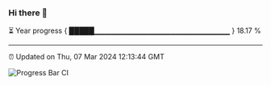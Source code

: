 ### Hi there 👋

⏳ Year progress { █████▁▁▁▁▁▁▁▁▁▁▁▁▁▁▁▁▁▁▁▁▁▁▁▁▁ } 18.17 %

---

⏰ Updated on Thu, 07 Mar 2024 12:13:44 GMT

![Progress Bar CI](https://github.com/Shyam-Makwana/GitHub-Actions-Demo/workflows/Progress%20Bar%20CI/badge.svg)
